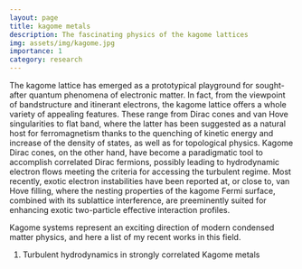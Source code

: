 ```yaml
---
layout: page
title: kagome metals
description: The fascinating physics of the kagome lattices
img: assets/img/kagome.jpg
importance: 1
category: research
---
```


The kagome lattice has emerged as a prototypical playground for sought-after quantum phenomena of electronic matter. In fact, from the viewpoint of bandstructure and itinerant electrons, the kagome lattice offers a whole variety of appealing features. These range from Dirac cones and van Hove singularities to flat band, where the latter has been suggested as a natural host for ferromagnetism thanks to the quenching of kinetic energy and increase of the density of states, as well as for topological physics. Kagome Dirac cones, on the other hand, have become a paradigmatic tool to accomplish correlated Dirac fermions, possibly leading to hydrodynamic electron flows meeting the criteria for accessing the turbulent regime. Most recently, exotic electron instabilities have been reported at, or close to, van Hove filling, where the nesting properties of the kagome Fermi surface, combined with its sublattice interference, are preeminently suited for enhancing exotic two-particle effective interaction profiles.

Kagome systems represent an exciting direction of modern condensed matter physics, and here a list of my recent works in this field.

1. Turbulent hydrodynamics in strongly correlated Kagome metals
